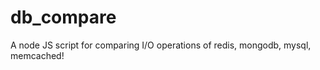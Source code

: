 db_compare
==========

A node JS script for comparing I/O operations of redis, mongodb, mysql, memcached!
